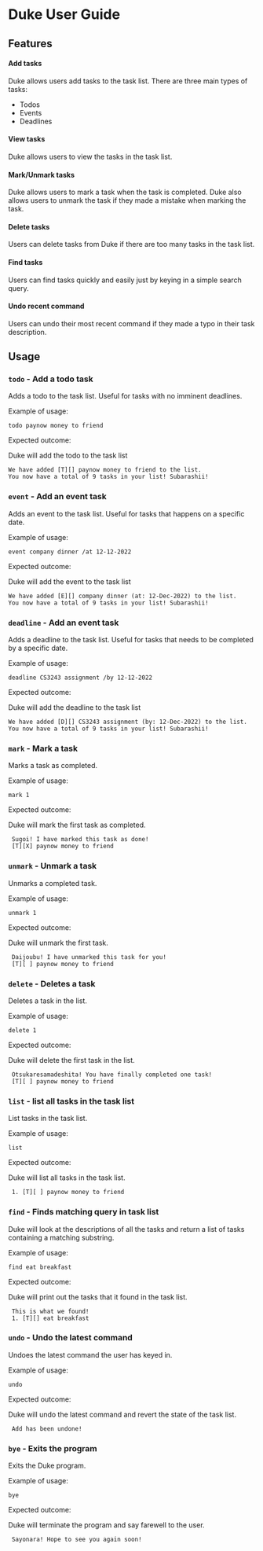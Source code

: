 # Duke User Guide

## Features
#### Add tasks 
Duke allows users add tasks to the task list. 
There are three main types of tasks: 
- Todos 
- Events 
- Deadlines 

#### View tasks
Duke allows users to view the tasks in the task list. 

#### Mark/Unmark tasks 
Duke allows users to mark a task when the task is completed. Duke also allows
users to unmark the task if they made a mistake when marking the task. 

#### Delete tasks 
Users can delete tasks from Duke if there are too many tasks in the task list. 

#### Find tasks 
Users can find tasks quickly and easily just by keying in a simple search query.

#### Undo recent command 
Users can undo their most recent command if they made a typo in their task description. 

## Usage 

### `todo` - Add a todo task

Adds a todo to the task list. Useful for tasks with no imminent deadlines. 

Example of usage: 

`todo paynow money to friend`

Expected outcome:

Duke will add the todo to the task list

```
We have added [T][] paynow money to friend to the list.
You now have a total of 9 tasks in your list! Subarashii!
```

### `event` - Add an event task

Adds an event to the task list. Useful for tasks that happens on a specific date.

Example of usage:

`event company dinner /at 12-12-2022`

Expected outcome:

Duke will add the event to the task list

```
We have added [E][] company dinner (at: 12-Dec-2022) to the list.
You now have a total of 9 tasks in your list! Subarashii!
```

### `deadline` - Add an event task

Adds a deadline to the task list. Useful for tasks that needs to be completed by a specific date.

Example of usage:

`deadline CS3243 assignment /by 12-12-2022`

Expected outcome:

Duke will add the deadline to the task list

```
We have added [D][] CS3243 assignment (by: 12-Dec-2022) to the list.
You now have a total of 9 tasks in your list! Subarashii!
```

### `mark` - Mark a task

Marks a task as completed. 

Example of usage:

`mark 1`

Expected outcome:

Duke will mark the first task as completed.

```
 Sugoi! I have marked this task as done!
 [T][X] paynow money to friend
```

### `unmark` - Unmark a task

Unmarks a completed task.

Example of usage:

`unmark 1`

Expected outcome:

Duke will unmark the first task.

```
 Daijoubu! I have unmarked this task for you!
 [T][ ] paynow money to friend
```

### `delete` - Deletes a task

Deletes a task in the list.

Example of usage:

`delete 1`

Expected outcome:

Duke will delete the first task in the list.

```
 Otsukaresamadeshita! You have finally completed one task!
 [T][ ] paynow money to friend
```


### `list` - list all tasks in the task list

List tasks in the task list.

Example of usage:

`list`

Expected outcome:

Duke will list all tasks in the task list. 

```
 1. [T][ ] paynow money to friend
```

### `find` - Finds matching query in task list

Duke will look at the descriptions of all the tasks and return a list of tasks 
containing a matching substring.

Example of usage:

`find eat breakfast`

Expected outcome:

Duke will print out the tasks that it found in the task list.

```
 This is what we found!
 1. [T][] eat breakfast
```



### `undo` - Undo the latest command

Undoes the latest command the user has keyed in.

Example of usage:

`undo`

Expected outcome:

Duke will undo the latest command and revert the state of the task list.

```
 Add has been undone!
```

### `bye` - Exits the program

Exits the Duke program.

Example of usage:

`bye`

Expected outcome:

Duke will terminate the program and say farewell to the user.

```
 Sayonara! Hope to see you again soon!
```










